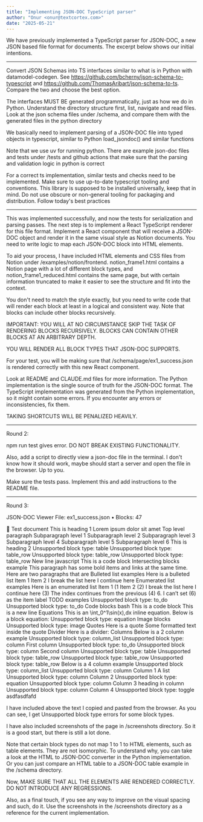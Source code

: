 ```yaml
---
title: "Implementing JSON-DOC TypeScript parser"
author: "Onur <onur@textcortex.com>"
date: "2025-05-21"
---
```


We have previously implemented a TypeScript parser for JSON-DOC, a new JSON based file format for documents. The excerpt below shows our initial intentions.

---

Convert JSON Schemas into TS interfaces similar to what is in Python with datamodel-codegen. See https://github.com/bcherny/json-schema-to-typescript and https://github.com/ThomasAribart/json-schema-to-ts. Compare the two and choose the best option.

The interfaces MUST BE generated programmatically, just as how we do in Python. Understand the directory structure first, list, navigate and read files. Look at the json schema files under /schema, and compare them with the generated files in the python directory

We basically need to implement parsing of a JSON-DOC file into typed objects in typescript, similar to Python load_jsondoc() and similar functions

Note that we use uv for running python. There are example json-doc files and tests under /tests and github actions that make sure that the parsing and validation logic in python is correct

For a correct ts implementation, similar tests and checks need to be implemented. Make sure to use up-to-date typescript tooling and conventions. This library is supposed to be installed universally, keep that in mind. Do not use obscure or non-general tooling for packaging and distribution. Follow today's best practices

---

This was implemented successfully, and now the tests for serialization and parsing passes. The next step is to implement a React TypeScript renderer for this file format. Implement a React component that will receive a JSON-DOC object and render it in the same visual style as Notion documents. You need to write logic to map each JSON-DOC block into HTML elements.

To aid your process, I have included HTML elements and CSS files from Notion under /examples/notion/frontend. notion_frame1.html contains a Notion page with a lot of different block types, and notion_frame1_reduced.html contains the same page, but with certain information truncated to make it easier to see the structure and fit into the context.

You don't need to match the style exactly, but you need to write code that will render each block at least in a logical and consistent way. Note that blocks can include other blocks recursively.

IMPORTANT: YOU WILL AT NO CIRCUMSTANCE SKIP THE TASK OF RENDERING BLOCKS RECURSIVELY. BLOCKS CAN CONTAIN OTHER BLOCKS AT AN ARBITRARY DEPTH.

YOU WILL RENDER ALL BLOCK TYPES THAT JSON-DOC SUPPORTS.

For your test, you will be making sure that /schema/page/ex1_success.json is rendered correctly with this new React component.

Look at README and CLAUDE.md files for more information. The Python implementation is the single source of truth for the JSON-DOC format. The TypeScript implementation was generated from the Python implementation, so it might contain some errors. If you encounter any errors or inconsistencies, fix them.

TAKING SHORTCUTS WILL BE PENALIZED HEAVILY.

---

Round 2:

npm run test gives error. DO NOT BREAK EXISTING FUNCTIONALITY.

Also, add a script to directly view a json-doc file in the terminal. I don't know how it should work, maybe should start a server and open the file in the browser. Up to you.

Make sure the tests pass. Implement this and add instructions to the README file.

---

Round 3:

JSON-DOC Viewer
File: ex1_success.json • Blocks: 47

🐞
Test document
This is heading 1
Lorem ipsum dolor sit amet
Top level paragraph
Subparagraph level 1
Subparagraph level 2
Subparagraph level 3
Subparagraph level 4
Subparagraph level 5
Subparagraph level 6
This is heading 2
Unsupported block type: table
Unsupported block type: table_row
Unsupported block type: table_row
Unsupported block type: table_row
New line
javascript
This is a code block
Intersecting blocks example
This paragraph has some bold items and links at the same time.
Here are two paragraphs that are
Bulleted list examples
Here is a bulleted list
Item 1
Item 2
I break the list here
I continue here
Enumerated list examples
Here is an enumerated list
Item 1 (1
Item 2 (2)
I break the list here
I continue here (3)
The index continues from the previous (4)
6. I can’t set (6) as the item label
TODO examples
Unsupported block type: to_do
Unsupported block type: to_do
Code blocks
bash
This is a code block
This is a new line
Equations
This is an \int_0^1\sin(x)\,dx inline equation. Below is a block equation:
Unsupported block type: equation
Image blocks
Unsupported block type: image
Quotes
Here is a quote
Some formatted text inside the quote
Divider
Here is a divider:
Columns
Below is a 2 column example
Unsupported block type: column_list
Unsupported block type: column
First column
Unsupported block type: to_do
Unsupported block type: column
Second column
Unsupported block type: table
Unsupported block type: table_row
Unsupported block type: table_row
Unsupported block type: table_row
Below is a 4 column example
Unsupported block type: column_list
Unsupported block type: column
Column 1
A list
Unsupported block type: column
Column 2
Unsupported block type: equation
Unsupported block type: column
Column 3
heading in column
Unsupported block type: column
Column 4
Unsupported block type: toggle
asdfasdfafd

I have included above the text I copied and pasted from the browser. As you can see, I get Unsupported block type errors for some block types.

I have also included screenshots of the page in /screenshots directory. So it is a good start, but there is still a lot done.

Note that certain block types do not map 1 to 1 to HTML elements, such as table elements. They are not isomorphic. To understand why, you can take a look at the HTML to JSON-DOC converter in the Python implementation. Or you can just compare an HTML table to a JSON-DOC table example in the /schema directory.

Now, MAKE SURE THAT ALL THE ELEMENTS ARE RENDERED CORRECTLY. DO NOT INTRODUCE ANY REGRESSIONS.

Also, as a final touch, if you see any way to improve on the visual spacing and such, do it. Use the screenshots in the /screenshots directory as a reference for the current implementation.
